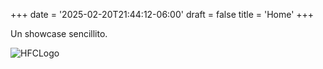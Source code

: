 +++
date = '2025-02-20T21:44:12-06:00'
draft = false 
title = 'Home'
+++

Un showcase sencillito.

![HFCLogo](/img/mainlogo.jpg)
